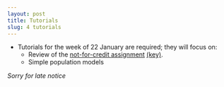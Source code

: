 ```yaml
---
layout: post
title: Tutorials
slug: 4 tutorials
---
```


* Tutorials for the week of 22 January are required; they will focus on:
	* Review of the [not-for-credit assignment](/materials/intro.asn.pdf) [(key)](/materials/intro.key.pdf).
	* Simple population models

_Sorry for late notice_
